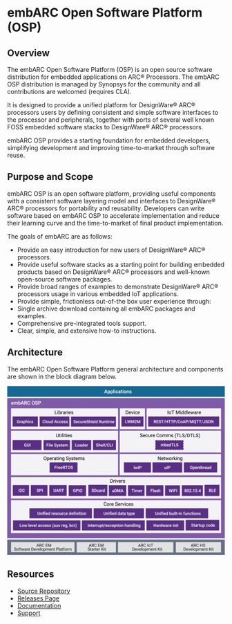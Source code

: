 # embARC Open Software Platform (OSP)

## Overview

The embARC Open Software Platform (OSP) is an open source software distribution
for embedded applications on ARC® Processors. The embARC OSP distribution is
managed by Synopsys for the community and all contributions are welcomed
(requires CLA).

It is designed to provide a unified platform for DesignWare® ARC® processors
users by defining consistent and simple software interfaces to the processor
and peripherals, together with ports of several well known FOSS embedded
software stacks to DesignWare® ARC® processors.

embARC OSP provides a starting foundation for embedded developers, simplifying
development and improving time-to-market through software reuse.

## Purpose and Scope

embARC OSP is an open software platform, providing useful components with a
consistent software layering model and interfaces to DesignWare® ARC®
processors for portability and reusability. Developers can write software
based on embARC OSP to accelerate implementation and reduce their learning
curve and the time-to-market of final product implementation.

The goals of embARC are as follows:

* Provide an easy introduction for new users of DesignWare® ARC® processors.
* Provide useful software stacks as a starting point for building embedded
  products based on DesignWare® ARC® processors and well-known open-source
  software packages.
* Provide broad ranges of examples to demonstrate DesignWare® ARC® processors
  usage in various embedded IoT applications.
* Provide simple, frictionless out-of-the box user experience through:
* Single archive download containing all embARC packages and examples.
* Comprehensive pre-integrated tools support.
* Clear, simple, and extensive how-to instructions.

## Architecture

The embARC Open Software Platform general architecture and components are
shown in the block diagram below.

![embARC OSP Architecture](images/embarc_osp_architecture.jpg)

## Resources

* [Source Repository](https://github.com/foss-for-synopsys-dwc-arc-processors/embarc_osp)
* [Releases Page](https://github.com/foss-for-synopsys-dwc-arc-processors/embarc_osp/releases)
* [Documentation](https://foss-for-synopsys-dwc-arc-processors.github.io/embarc_osp/doc/build/html/index.html)
* [Support](https://github.com/foss-for-synopsys-dwc-arc-processors/embarc_osp/issues)
